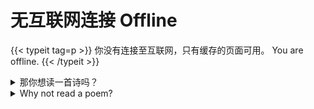 # 无互联网连接 Offline

{{< typeit tag=p >}}
你没有连接至互联网，只有缓存的页面可用。
You are offline.
{{< /typeit >}}

<details class="offline-poem">
<summary>那你想读一首诗吗？</summary>
<h2>城市</h2>
<h3>卡瓦菲斯</h3>
<h4>西川 译</h4>
你说：“我要去另一块土地，我将去另一片大海。

另一座城市，比这更好的城市，将被发现。

我的每一项努力都是对命运的谴责；

而我的心被埋葬了，像一具尸体。

在这座荒原上，我的神思还要坚持多久？

无论我的脸朝向哪里，无论我的视线投向何方，

我在此看到的尽是我生命的黑色废墟。

多年以来，我在此毁灭自己，虚掷自己。”

</br>

你会发现没有新的土地，你会发现没有别的大海。

这城市将尾随着你，你游荡的街道

将一仍其旧，你老去，周围将是同样的邻居；

这些房屋也将一仍其旧，你将在其中白发丛生。

你将到达的永远是同一座城市，别指望还有他乡。

没有渡载你的船，没有供你行走的道路，

你既已毁掉你的生活，在这小小的角落，

你便已经毁掉了它，在整个世界。
</details>

<details class="offline-poem">
<summary>Why not read a poem?</summary>
<h2>The City</h2>
<h3>BY C. P. CAVAFY</h3>
<h4>TRANSLATED BY EDMUND KEELEY</h4>

You said: “I’ll go to another country, go to another shore,

find another city better than this one.

Whatever I try to do is fated to turn out wrong

and my heart lies buried like something dead.

How long can I let my mind moulder in this place?

Wherever I turn, wherever I look,

I see the black ruins of my life, here,

where I’ve spent so many years, wasted them, destroyed them totally.”

</br>

You won’t find a new country, won’t find another shore.

This city will always pursue you.

You’ll walk the same streets, grow old

in the same neighborhoods, turn gray in these same houses.

You’ll always end up in this city. Don’t hope for things elsewhere:

there’s no ship for you, there’s no road.

Now that you’ve wasted your life here, in this small corner,

you’ve destroyed it everywhere in the world.

</br>

C. P. Cavafy, "The City" from C.P. Cavafy: Collected Poems. Translated by Edmund Keeley and Philip Sherrard. Translation Copyright © 1975, 1992 by Edmund Keeley and Philip Sherrard. Reproduced with permission of Princeton University Press

</br>

Source: C.P. Cavafy: Collected Poems (Princeton University Press, 1975)
</details>
